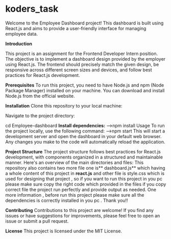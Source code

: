 # koders_task
Welcome to the Employee Dashboard project! This dashboard is built using React.js and aims to provide a user-friendly interface for managing employee data.

**Introduction**

This project is an assignment for the Frontend Developer Intern position. The objective is to implement a dashboard design provided by the employer using React.js. The frontend should precisely match the given design, be responsive across different screen sizes and devices, and follow best practices for React.js development.

**Prerequisites**
To run this project, you need to have Node.js and npm (Node Package Manager) installed on your machine. You can download and install Node.js from the official website.

**Installation**
Clone this repository to your local machine:

Navigate to the project directory:

cd Employee-dashboard
**Install dependencies:**
-->npm install
Usage
To run the project locally, use the following command:
-->npm start
This will start a development server and open the dashboard in your default web browser. Any changes you make to the code will automatically reload the application.

**Project Structure**
The project structure follows best practices for React.js development, with components organized in a structured and maintainable manner. Here's an overview of the main directories and files:
This repository also contains two more file one is** dashboard.js** which having a whole content of this project in **react.js** and other file is style.css which is used for designing that project , so if you 
want to run this project in you pc please make sure copy the right code which provided in the files if you copy correct file the project run perfectly and provide output as needed. One more information , before 
run this project please make sure all the dependencies is correctly installed in you pc .
Thank you!!

**Contributing**
Contributions to this project are welcome! If you find any issues or have suggestions for improvements, please feel free to open an issue or submit a pull request.

**License**
This project is licensed under the MIT License.

